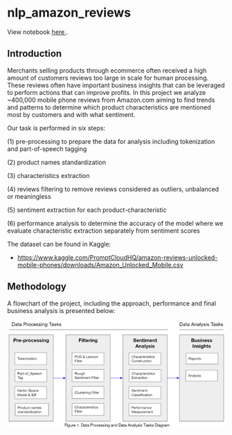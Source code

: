 # nlp_amazon_reviews
View notebook <a href="https://github.com/irecasens/nlp_amazon_reviews/blob/master/Sentiment%20Analysis%20Notebook.ipynb"> here </a>.

## Introduction
Merchants selling products through ecommerce often received a high amount of customers reviews too large in scale for human processing. These reviews often have important business insights that can be leveraged to perform actions that can improve profits. In this project we analyze ~400,000 mobile phone reviews from Amazon.com aiming to find trends and patterns to determine which product characteristics are mentioned most by customers and with what sentiment.

Our task is performed in six steps:

(1) pre-processing to prepare the data for analysis including tokenization and part-of-speech tagging

(2) product names standardization

(3) characteristics extraction

(4) reviews filtering to remove  reviews considered as outliers, unbalanced or meaningless

(5) sentiment extraction for each product-characteristic

(6) performance analysis to determine the accuracy of the model where we evaluate characteristic extraction separately from sentiment scores

The dataset can be found in Kaggle:
- https://www.kaggle.com/PromptCloudHQ/amazon-reviews-unlocked-mobile-phones/downloads/Amazon_Unlocked_Mobile.csv

## Methodology

A flowchart of the project, including the approach, performance and final business analysis is presented below:

<img src="Methodology.PNG">
